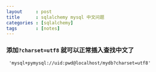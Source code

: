 ```yaml
---
layout     : post
title      : sqlalchemy mysql 中文问题
categories : [sqlalchemy]
tags       : [notes]
---
```


### 添加`?charset=utf8` 就可以正常插入查找中文了
```
 'mysql+pymysql://uid:pwd@localhost/mydb?charset=utf8'
```
